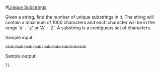#[Unique Substrings](https://facebook.interviewstreet.com/recruit/challenges/)

Given a string, find the number of unique substrings in it. The string will contain a maximum of 1000 characters and each character will be in the range 'a' - 'z' or 'A' - 'Z'. A substring is a contiguous set of characters.

Sample input:

```
abababababababababababababababababab
```

Sample output:

```
71
```